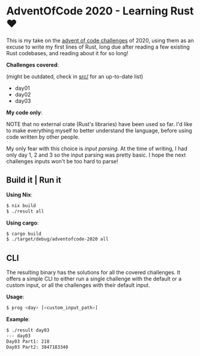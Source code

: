 # AdventOfCode 2020 - Learning Rust :heart:

This is my take on the [advent of code challenges](https://adventofcode.com/2020/) of 2020, using them as an excuse to write my first lines of Rust, long due after reading a few existing Rust codebases, and reading about it for so long!

**Challenges covered**:

(might be outdated, check in [src/](src/) for an up-to-date list)

- day01
- day02
- day03

**My code only**:

NOTE that no external crate (Rust's libraries) have been used so far. I'd like to make everything myself to better understand the language, before using code written by other people.

My only fear with this choice is _input parsing_. At the time of writing, I had only day 1, 2 and 3 so the input parsing was pretty basic. I hope the next challenges inputs won't be too hard to parse!


## Build it | Run it

**Using Nix**:

```sh
$ nix build
$ ./result all
```

**Using cargo**:

```sh
$ cargo build
$ ./target/debug/adventofcode-2020 all
```

## CLI

The resulting binary has the solutions for all the covered challenges. It offers a simple CLI to either run a single challenge with the default or a custom input, or all the challenges with their default input.

**Usage**:
```sh
$ prog <day> [<custom_input_path>]
```

**Example**:
```sh
$ ./result day03
--- day03
Day03 Part1: 218
Day03 Part2: 3847183340
```
